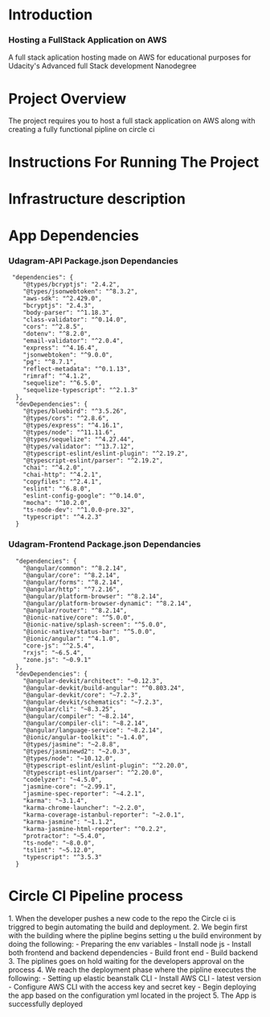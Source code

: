 <h1>Introduction</h1>
<h3>Hosting a FullStack Application on AWS </h3>
<p>A full stack aplication hosting made on AWS for educational purposes for Udacity's Advanced full Stack development Nanodegree</p>
<h1>Project Overview</h1>
<p>The project requires you to host a full stack application on AWS along with creating a fully functional pipline on circle ci</p>
<h1>Instructions For Running The Project</h1>

<h1>Infrastructure description</h1>

<h1>App Dependencies</h1>
<h3>Udagram-API Package.json Dependancies</h3>

```
 "dependencies": {
    "@types/bcryptjs": "2.4.2",
    "@types/jsonwebtoken": "^8.3.2",
    "aws-sdk": "^2.429.0",
    "bcryptjs": "2.4.3",
    "body-parser": "^1.18.3",
    "class-validator": "^0.14.0",
    "cors": "^2.8.5",
    "dotenv": "^8.2.0",
    "email-validator": "^2.0.4",
    "express": "^4.16.4",
    "jsonwebtoken": "^9.0.0",
    "pg": "^8.7.1",
    "reflect-metadata": "^0.1.13",
    "rimraf": "^4.1.2",
    "sequelize": "^6.5.0",
    "sequelize-typescript": "^2.1.3"
  },
  "devDependencies": {
    "@types/bluebird": "^3.5.26",
    "@types/cors": "^2.8.6",
    "@types/express": "^4.16.1",
    "@types/node": "^11.11.6",
    "@types/sequelize": "^4.27.44",
    "@types/validator": "^13.7.12",
    "@typescript-eslint/eslint-plugin": "^2.19.2",
    "@typescript-eslint/parser": "^2.19.2",
    "chai": "^4.2.0",
    "chai-http": "^4.2.1",
    "copyfiles": "^2.4.1",
    "eslint": "^6.8.0",
    "eslint-config-google": "^0.14.0",
    "mocha": "^10.2.0",
    "ts-node-dev": "^1.0.0-pre.32",
    "typescript": "^4.2.3"
  }
```

<h3>Udagram-Frontend Package.json Dependancies</h3>

```
  "dependencies": {
    "@angular/common": "^8.2.14",
    "@angular/core": "^8.2.14",
    "@angular/forms": "^8.2.14",
    "@angular/http": "^7.2.16",
    "@angular/platform-browser": "^8.2.14",
    "@angular/platform-browser-dynamic": "^8.2.14",
    "@angular/router": "^8.2.14",
    "@ionic-native/core": "^5.0.0",
    "@ionic-native/splash-screen": "^5.0.0",
    "@ionic-native/status-bar": "^5.0.0",
    "@ionic/angular": "^4.1.0",
    "core-js": "^2.5.4",
    "rxjs": "~6.5.4",
    "zone.js": "~0.9.1"
  },
  "devDependencies": {
    "@angular-devkit/architect": "~0.12.3",
    "@angular-devkit/build-angular": "^0.803.24",
    "@angular-devkit/core": "~7.2.3",
    "@angular-devkit/schematics": "~7.2.3",
    "@angular/cli": "~8.3.25",
    "@angular/compiler": "~8.2.14",
    "@angular/compiler-cli": "~8.2.14",
    "@angular/language-service": "~8.2.14",
    "@ionic/angular-toolkit": "~1.4.0",
    "@types/jasmine": "~2.8.8",
    "@types/jasminewd2": "~2.0.3",
    "@types/node": "~10.12.0",
    "@typescript-eslint/eslint-plugin": "^2.20.0",
    "@typescript-eslint/parser": "^2.20.0",
    "codelyzer": "~4.5.0",
    "jasmine-core": "~2.99.1",
    "jasmine-spec-reporter": "~4.2.1",
    "karma": "~3.1.4",
    "karma-chrome-launcher": "~2.2.0",
    "karma-coverage-istanbul-reporter": "~2.0.1",
    "karma-jasmine": "~1.1.2",
    "karma-jasmine-html-reporter": "^0.2.2",
    "protractor": "~5.4.0",
    "ts-node": "~8.0.0",
    "tslint": "~5.12.0",
    "typescript": "^3.5.3"
  }
```

<h1>Circle CI Pipeline process</h1>
1. When the developer pushes a new code to the repo the Circle ci is triggred to begin automating the build and deployment. 
2. We begin first with the building where the pipline begins setting u the build environment by doing the following: 
    - Preparing the env variables 
    - Install node js
    - Install both frontend and backend dependencies
    - Build front end 
    - Build backend
3. The piplines goes on hold waiting for the developers approval on the process
4. We reach the deployment phase where the pipline executes the following: 
    - Setting up elastic beanstalk CLI 
    - Install AWS CLI - latest version
    - Configure AWS CLI with the access key and secret key
    - Begin deploying the app based on the configuration yml located in the project
5. The App is successfully deployed